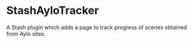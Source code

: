# StashAyloTracker
A Stash plugin which adds a page to track progress of scenes obtained from Aylo sites.

